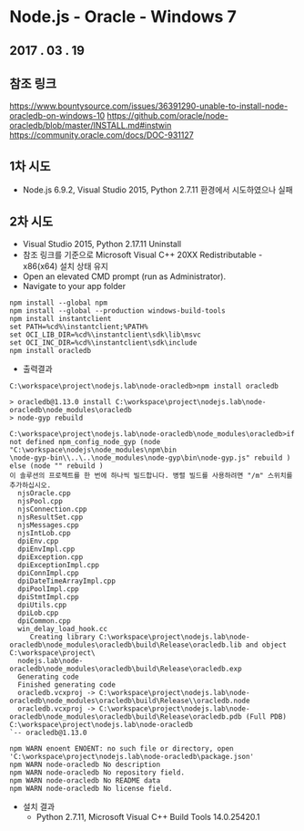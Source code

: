 # Node.js - Oracle - Windows 7
## 2017 . 03 . 19
## 참조 링크
https://www.bountysource.com/issues/36391290-unable-to-install-node-oracledb-on-windows-10
https://github.com/oracle/node-oracledb/blob/master/INSTALL.md#instwin
https://community.oracle.com/docs/DOC-931127

## 1차 시도
* Node.js 6.9.2, Visual Studio 2015, Python 2.7.11 환경에서 시도하였으나 실패

## 2차 시도
* Visual Studio 2015, Python 2.17.11 Uninstall
* 참조 링크를 기준으로 Microsoft Visual C++ 20XX Redistributable - x86(x64) 설치 상태 유지
* Open an elevated CMD prompt (run as Administrator).  
* Navigate to your app folder
```console
npm install --global npm
npm install --global --production windows-build-tools
npm install instantclient
set PATH=%cd%\instantclient;%PATH%
set OCI_LIB_DIR=%cd%\instantclient\sdk\lib\msvc
set OCI_INC_DIR=%cd%\instantclient\sdk\include
npm install oracledb 
```
* 출력결과
```console
C:\workspace\project\nodejs.lab\node-oracledb>npm install oracledb

> oracledb@1.13.0 install C:\workspace\project\nodejs.lab\node-oracledb\node_modules\oracledb
> node-gyp rebuild

C:\workspace\project\nodejs.lab\node-oracledb\node_modules\oracledb>if not defined npm_config_node_gyp (node "C:\workspace\nodejs\node_modules\npm\bin
\node-gyp-bin\\..\..\node_modules\node-gyp\bin\node-gyp.js" rebuild )  else (node "" rebuild )
이 솔루션의 프로젝트를 한 번에 하나씩 빌드합니다. 병렬 빌드를 사용하려면 "/m" 스위치를 추가하십시오.
  njsOracle.cpp
  njsPool.cpp
  njsConnection.cpp
  njsResultSet.cpp
  njsMessages.cpp
  njsIntLob.cpp
  dpiEnv.cpp
  dpiEnvImpl.cpp
  dpiException.cpp
  dpiExceptionImpl.cpp
  dpiConnImpl.cpp
  dpiDateTimeArrayImpl.cpp
  dpiPoolImpl.cpp
  dpiStmtImpl.cpp
  dpiUtils.cpp
  dpiLob.cpp
  dpiCommon.cpp
  win_delay_load_hook.cc
     Creating library C:\workspace\project\nodejs.lab\node-oracledb\node_modules\oracledb\build\Release\oracledb.lib and object C:\workspace\project\
  nodejs.lab\node-oracledb\node_modules\oracledb\build\Release\oracledb.exp
  Generating code
  Finished generating code
  oracledb.vcxproj -> C:\workspace\project\nodejs.lab\node-oracledb\node_modules\oracledb\build\Release\\oracledb.node
  oracledb.vcxproj -> C:\workspace\project\nodejs.lab\node-oracledb\node_modules\oracledb\build\Release\oracledb.pdb (Full PDB)
C:\workspace\project\nodejs.lab\node-oracledb
`-- oracledb@1.13.0

npm WARN enoent ENOENT: no such file or directory, open 'C:\workspace\project\nodejs.lab\node-oracledb\package.json'
npm WARN node-oracledb No description
npm WARN node-oracledb No repository field.
npm WARN node-oracledb No README data
npm WARN node-oracledb No license field.
```
* 설치 결과
  * Python 2.7.11, Microsoft Visual C++ Build Tools 14.0.25420.1


